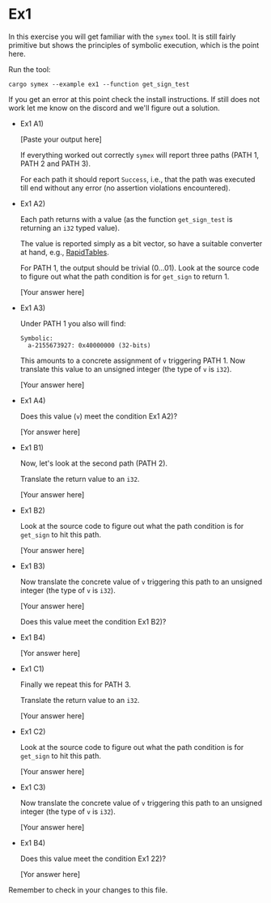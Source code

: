 # Ex1

In this exercise you will get familiar with the `symex` tool. It is still fairly primitive but shows the principles of symbolic execution, which is the point here.

Run the tool:
```shell
cargo symex --example ex1 --function get_sign_test
```

If you get an error at this point check the install instructions. If still does not work let me know on the discord and we'll figure out a solution.

- Ex1 A1)

  [Paste your output here]

  If everything worked out correctly `symex` will report three paths (PATH 1, PATH 2 and PATH 3).

  For each path it should report `Success`, i.e., that the path was executed till end without any error (no assertion violations encountered).

- Ex1 A2) 
  
  Each path returns with a value (as the function `get_sign_test` is returning an `i32` typed value).

  The value is reported simply as a bit vector, so have a suitable converter at hand, e.g., [RapidTables](https://www.rapidtables.com/convert/number/binary-to-decimal.html).

  For PATH 1, the output should be trivial (0...01).
  Look at the source code to figure out what the path condition is for `get_sign` to return 1.

  [Your answer here]

- Ex1 A3)
  
  Under PATH 1 you also will find:

  ```shell
  Symbolic:
    a-2155673927: 0x40000000 (32-bits)
  ```

  This amounts to a concrete assignment of `v` triggering PATH 1. Now translate this value to an unsigned integer (the type of `v` is `i32`).

  [Your answer here]

- Ex1 A4)

  Does this value (`v`) meet the condition Ex1 A2)?

  [Yor answer here]

- Ex1 B1) 

  Now, let's look at the second path (PATH 2).

  Translate the return value to an `i32`.

  [Your answer here]

- Ex1 B2) 

  Look at the source code to figure out what the path condition is for `get_sign` to hit this path.

  [Your answer here]

- Ex1 B3)
  
  Now translate the concrete value of `v` triggering this path to an unsigned integer (the type of `v` is `i32`).

  [Your answer here]

  Does this value meet the condition Ex1 B2)?

- Ex1 B4)
  
  [Yor answer here]

- Ex1 C1)

  Finally we repeat this for PATH 3.

  Translate the return value to an `i32`.

  [Your answer here]

- Ex1 C2) 

  Look at the source code to figure out what the path condition is for `get_sign` to hit this path.

  [Your answer here]

- Ex1 C3)

  Now translate the concrete value of `v` triggering this path to an unsigned integer (the type of `v` is `i32`).

  [Your answer here]

- Ex1 B4)

  Does this value meet the condition Ex1 22)?
  
  [Yor answer here]

Remember to check in your changes to this file.
